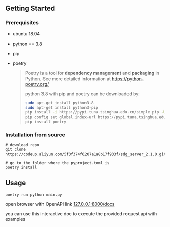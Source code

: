 ## Getting Started



### Prerequisites

- ubuntu 18.04

- python == 3.8

- pip

- poetry 

  > Poetry is a tool for **dependency management** and **packaging** in Python. See more detailed information at https://python-poetry.org/
  >
  > python 3.8 with pip and poetry can be downloaded by:
  >
  > ```bash
  > sudo apt-get install python3.8
  > sudo apt-get install python3-pip
  > pip install -i https://pypi.tuna.tsinghua.edu.cn/simple pip -U
  > pip config set global.index-url https://pypi.tuna.tsinghua.edu.cn/simple
  > pip install poetry
  > ```



### Installation from source

```shell
# download repo
git clone https://codeup.aliyun.com/5f3f374f6207a1a8b17f933f/sdg_server_2.1.0.git

# go to the folder where the pyproject.toml is
poetry install  
```



## Usage

 `poetry run python main.py`

open browser with OpenAPI link [127.0.0.1:8000/docs]()

you can use this interactive doc to execute the provided request api with examples
